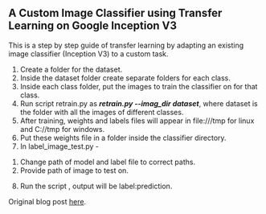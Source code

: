 ## A Custom Image Classifier using Transfer Learning on Google Inception V3

This is a step by step guide of transfer learning by adapting an existing image classifier (Inception V3) to a custom task.

1. Create a folder for the dataset.
2. Inside the dataset folder create separate folders for each class.
3. Inside each class folder, put the images to train the classifier on for that class.
4. Run script retrain.py as <b><i>retrain.py --imag_dir dataset</i></b>, where dataset is the folder with all the images of different classes.
5. After training, weights and labels files will appear in file:///tmp for linux and C://tmp for windows.
6. Put these weights file in a folder inside the classifier directory.
7. In label_image_test.py -
<ol>
        <li>Change path of model and label file to correct paths.</li>
        <li>Provide path of image to test on.</li>
</ol>

8. Run the script , output will be label:prediction.

Original blog post [here](https://medium.com/@wdalmeida6/transfer-learning-retraining-inception-v3-for-custom-image-classification-2820f653c557).
